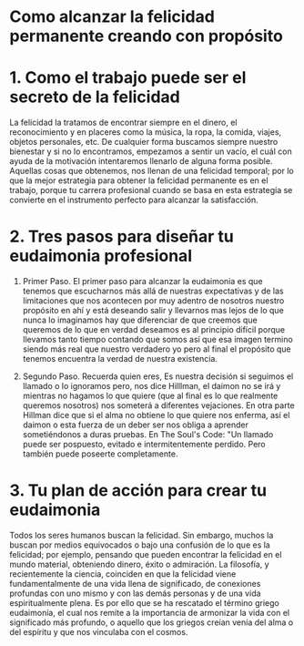 Como alcanzar la felicidad permanente creando con propósito
===========================================================

# 1. Como el trabajo puede ser el secreto de la felicidad
La felicidad la tratamos de encontrar siempre en el dinero, el reconocimiento y en placeres como la música, la ropa, la comida, viajes, objetos personales, etc. De cualquier forma buscamos siempre nuestro bienestar y si no lo encontramos, empezamos a sentir un vacío, el cuál con ayuda de la motivación intentaremos llenarlo de alguna forma posible. Aquellas cosas que obtenemos, nos llenan de una felicidad temporal; por lo que la mejor estrategia para obtener la felicidad permanente es en el trabajo, porque tu carrera profesional cuando se basa en esta estrategía se convierte en el instrumento perfecto para alcanzar la satisfacción.

# 2. Tres pasos para diseñar tu eudaimonia profesional
1) Primer Paso.
 El primer paso para alcanzar la  eudaimonia  es que tenemos que escucharnos más allá de nuestras expectativas  y de las limitaciones que nos acontecen por muy adentro de nosotros nuestro propósito en ahí y está deseando salir y llevarnos mas lejos de lo que nunca lo imaginamos  hay que diferenciar de que creemos que queremos de lo que en verdad deseamos es al principio difícil porque llevamos tanto tiempo contando que somos así que esa imagen termino siendo más real que nuestro verdadero yo pero al final el propósito que tenemos encuentra la verdad de nuestra existencia. 
 
 2) Segundo Paso.
 Recuerda quien eres, Es nuestra decisión si seguimos el llamado o lo ignoramos pero, nos dice Hilllman, el daimon no se irá y mientras no hagamos lo que quiere (que al final es lo que realmente queremos nosotros) nos someterá a diferentes vejaciones. En otra parte Hillman dice que si el alma no obtiene lo que quiere nos enferma, así el daimon o esta fuerza de un deber ser nos obliga a aprender sometiéndonos a duras pruebas. En The Soul's Code: "Un llamado puede ser pospuesto, evitado e intermitentemente perdido. Pero también puede poseerte completamente. 

# 3. Tu plan de acción para crear tu eudaimonia
Todos los seres humanos buscan la felicidad. Sin embargo, muchos la buscan por medios equivocados o bajo una confusión de lo que es la felicidad; por ejemplo, pensando que pueden encontrar la felicidad en el mundo material, obteniendo dinero, éxito o admiración. La filosofía, y recientemente la ciencia, coinciden en que la felicidad viene fundamentalmente de una vida llena de significado, de conexiones profundas con uno mismo y con las demás personas y de una vida espiritualmente plena. Es por ello que se ha rescatado el término griego eudaimonía, el cual nos remite a la importancia de armonizar la vida con el significado más profundo, o aquello que los griegos creían venía del alma o del espíritu y que nos vinculaba con el cosmos.
